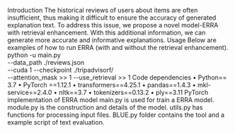 Introduction
The historical reviews of users about items are often insufficient, thus making it difficult to ensure the accuracy of generated explanation text. To address this issue, we propose a novel model-ERRA  with retrieval enhancement. With this additional information, we can generate more accurate and informative explanations.
Usage
Below are examples of how to run ERRA (with and without the retrieval enhancement).
python -u main.py \
--data_path ./reviews.json \
--cuda 1
--checkpoint ./tripadvisorf/ \
--attention_mask >> 1
--use_retrieval >> 1
Code dependencies
•	Python== 3.7
•	PyTorch ==1.12.1
•	transformers==4.25.1
•	pandas==1.4.3
•	mkl-service==2.4.0
•	nltk==3.7
•	tokenizers==0.13.2
•	ply==3.11
PyTorch implementation of ERRA model 
main.py is used for train a ERRA model.
module.py is the construction and details of the model.
utils.py has functions for processing input files.
BLUE.py folder contains the tool and a example script of text evaluation.



